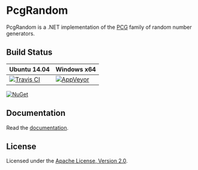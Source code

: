 # PcgRandom

PcgRandom is a .NET implementation of the [PCG](http://www.pcg-random.org/) family of
random number generators.

## Build Status

Ubuntu 14.04 | Windows x64
--- | ---
[![Travis CI](https://img.shields.io/travis/bgrainger/PcgRandom.svg)](https://travis-ci.org/bgrainger/PcgRandom) | [![AppVeyor](https://img.shields.io/appveyor/ci/BradleyGrainger/pcgrandom.svg)](https://ci.appveyor.com/project/BradleyGrainger/pcgrandom)

[![NuGet](https://img.shields.io/nuget/v/PcgRandom.svg)](https://www.nuget.org/packages/PcgRandom)

## Documentation

Read the [documentation](docs/README.md).

## License

Licensed under the [Apache License, Version 2.0](http://www.apache.org/licenses/LICENSE-2.0).
